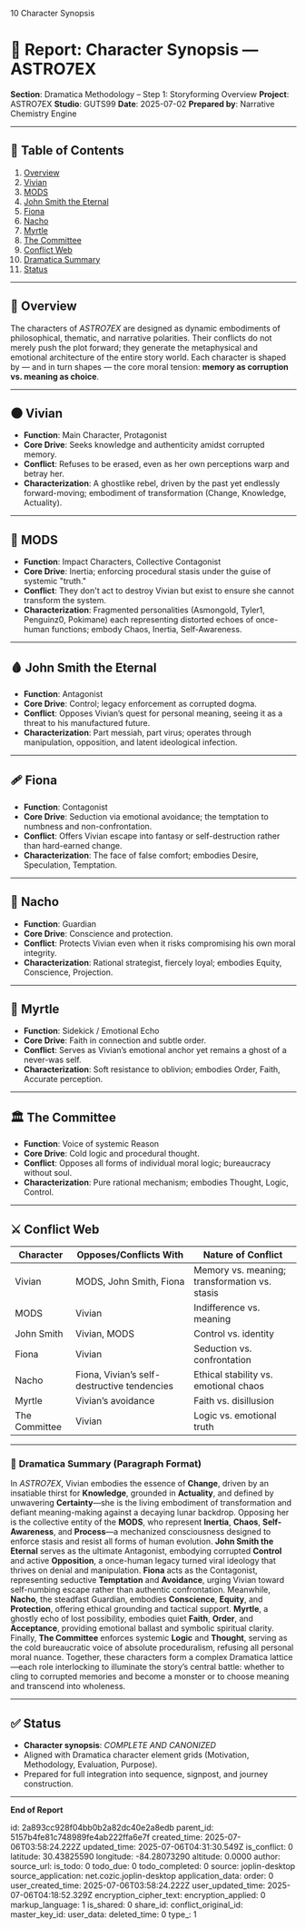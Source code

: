 10 Character Synopsis

# 📘 Report: **Character Synopsis — ASTRO7EX**

**Section**: Dramatica Methodology – Step 1: Storyforming Overview
**Project**: ASTRO7EX
**Studio**: GUTS99
**Date**: 2025-07-02
**Prepared by**: Narrative Chemistry Engine

---

## 📓 Table of Contents

1. [Overview](#overview)
2. [Vivian](#vivian)
3. [MODS](#mods)
4. [John Smith the Eternal](#john-smith-the-eternal)
5. [Fiona](#fiona)
6. [Nacho](#nacho)
7. [Myrtle](#myrtle)
8. [The Committee](#the-committee)
9. [Conflict Web](#conflict-web)
10. [Dramatica Summary](#dramatica-summary)
11. [Status](#status)

---

## 🧭 Overview

The characters of *ASTRO7EX* are designed as dynamic embodiments of philosophical, thematic, and narrative polarities. Their conflicts do not merely push the plot forward; they generate the metaphysical and emotional architecture of the entire story world. Each character is shaped by — and in turn shapes — the core moral tension: **memory as corruption vs. meaning as choice**.

---

## 🌑 Vivian

* **Function**: Main Character, Protagonist
* **Core Drive**: Seeks knowledge and authenticity amidst corrupted memory.
* **Conflict**: Refuses to be erased, even as her own perceptions warp and betray her.
* **Characterization**: A ghostlike rebel, driven by the past yet endlessly forward-moving; embodiment of transformation (Change, Knowledge, Actuality).

---

## 💾 MODS

* **Function**: Impact Characters, Collective Contagonist
* **Core Drive**: Inertia; enforcing procedural stasis under the guise of systemic "truth."
* **Conflict**: They don't act to destroy Vivian but exist to ensure she cannot transform the system.
* **Characterization**: Fragmented personalities (Asmongold, Tyler1, Penguinz0, Pokimane) each representing distorted echoes of once-human functions; embody Chaos, Inertia, Self-Awareness.

---

## 🩸 John Smith the Eternal

* **Function**: Antagonist
* **Core Drive**: Control; legacy enforcement as corrupted dogma.
* **Conflict**: Opposes Vivian’s quest for personal meaning, seeing it as a threat to his manufactured future.
* **Characterization**: Part messiah, part virus; operates through manipulation, opposition, and latent ideological infection.

---

## 🩹 Fiona

* **Function**: Contagonist
* **Core Drive**: Seduction via emotional avoidance; the temptation to numbness and non-confrontation.
* **Conflict**: Offers Vivian escape into fantasy or self-destruction rather than hard-earned change.
* **Characterization**: The face of false comfort; embodies Desire, Speculation, Temptation.

---

## 🦊 Nacho

* **Function**: Guardian
* **Core Drive**: Conscience and protection.
* **Conflict**: Protects Vivian even when it risks compromising his own moral integrity.
* **Characterization**: Rational strategist, fiercely loyal; embodies Equity, Conscience, Projection.

---

## 🌷 Myrtle

* **Function**: Sidekick / Emotional Echo
* **Core Drive**: Faith in connection and subtle order.
* **Conflict**: Serves as Vivian’s emotional anchor yet remains a ghost of a never-was self.
* **Characterization**: Soft resistance to oblivion; embodies Order, Faith, Accurate perception.

---

## 🏛️ The Committee

* **Function**: Voice of systemic Reason
* **Core Drive**: Cold logic and procedural thought.
* **Conflict**: Opposes all forms of individual moral logic; bureaucracy without soul.
* **Characterization**: Pure rational mechanism; embodies Thought, Logic, Control.

---

## ⚔️ Conflict Web

| Character     | Opposes/Conflicts With                      | Nature of Conflict                            |
| ------------- | ------------------------------------------- | --------------------------------------------- |
| Vivian        | MODS, John Smith, Fiona                     | Memory vs. meaning; transformation vs. stasis |
| MODS          | Vivian                                      | Indifference vs. meaning                      |
| John Smith    | Vivian, MODS                                | Control vs. identity                          |
| Fiona         | Vivian                                      | Seduction vs. confrontation                   |
| Nacho         | Fiona, Vivian’s self-destructive tendencies | Ethical stability vs. emotional chaos         |
| Myrtle        | Vivian’s avoidance                          | Faith vs. disillusion                         |
| The Committee | Vivian                                      | Logic vs. emotional truth                     |

---
### 🎯 **Dramatica Summary (Paragraph Format)**

In *ASTRO7EX*, Vivian embodies the essence of **Change**, driven by an insatiable thirst for **Knowledge**, grounded in **Actuality**, and defined by unwavering **Certainty**—she is the living embodiment of transformation and defiant meaning-making against a decaying lunar backdrop. Opposing her is the collective entity of the **MODS**, who represent **Inertia**, **Chaos**, **Self-Awareness**, and **Process**—a mechanized consciousness designed to enforce stasis and resist all forms of human evolution. **John Smith the Eternal** serves as the ultimate Antagonist, embodying corrupted **Control** and active **Opposition**, a once-human legacy turned viral ideology that thrives on denial and manipulation. **Fiona** acts as the Contagonist, representing seductive **Temptation** and **Avoidance**, urging Vivian toward self-numbing escape rather than authentic confrontation. Meanwhile, **Nacho**, the steadfast Guardian, embodies **Conscience**, **Equity**, and **Protection**, offering ethical grounding and tactical support. **Myrtle**, a ghostly echo of lost possibility, embodies quiet **Faith**, **Order**, and **Acceptance**, providing emotional ballast and symbolic spiritual clarity. Finally, **The Committee** enforces systemic **Logic** and **Thought**, serving as the cold bureaucratic voice of absolute proceduralism, refusing all personal moral nuance. Together, these characters form a complex Dramatica lattice—each role interlocking to illuminate the story’s central battle: whether to cling to corrupted memories and become a monster or to choose meaning and transcend into wholeness.

---

## ✅ Status

* **Character synopsis**: *COMPLETE AND CANONIZED*
* Aligned with Dramatica character element grids (Motivation, Methodology, Evaluation, Purpose).
* Prepared for full integration into sequence, signpost, and journey construction.

---

**End of Report**


id: 2a893cc928f04bb0b2a82dc40e2a8edb
parent_id: 5157b4fe81c748989fe4ab222ffa6e7f
created_time: 2025-07-06T03:58:24.222Z
updated_time: 2025-07-06T04:31:30.549Z
is_conflict: 0
latitude: 30.43825590
longitude: -84.28073290
altitude: 0.0000
author: 
source_url: 
is_todo: 0
todo_due: 0
todo_completed: 0
source: joplin-desktop
source_application: net.cozic.joplin-desktop
application_data: 
order: 0
user_created_time: 2025-07-06T03:58:24.222Z
user_updated_time: 2025-07-06T04:18:52.329Z
encryption_cipher_text: 
encryption_applied: 0
markup_language: 1
is_shared: 0
share_id: 
conflict_original_id: 
master_key_id: 
user_data: 
deleted_time: 0
type_: 1